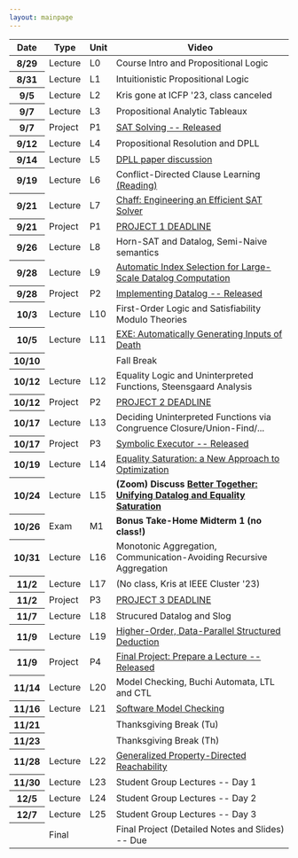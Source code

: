 ```yaml
---
layout: mainpage
---
```


<table class="table table-sm table-striped">
  <thead>
    <tr>
      <th scope="col">Date</th>
      <th scope="col">Type</th>
      <th scope="col">Unit</th>
      <th scope="col">Video</th>
    </tr>
  </thead>
  <tbody>
    <tr class="table-primary">
      <th scope="row">8/29</th>
      <td>Lecture</td>
      <td>L0</td>
      <td>Course Intro and Propositional Logic</td>
    </tr>
    <tr class="table-primary">
      <th scope="row">8/31</th>
      <td>Lecture</td>
      <td>L1</td>
      <td>Intuitionistic Propositional Logic</td>
    </tr>
    <tr class="table-primary">
      <th scope="row">9/5</th>
      <td>Lecture</td>
      <td>L2</td>
      <td>Kris gone at ICFP '23, class canceled</td>
    </tr>
    <tr class="table-primary">
      <th scope="row">9/7</th>
      <td>Lecture</td>
      <td>L3</td>
      <td>Propositional Analytic Tableaux</td>
    </tr>
    <!-- <tr class="table-secondary"> -->
    <!--   <th scope="row">L0 &ndash; L3</th> -->
    <!--   <td>Reading</td> -->
    <!--   <td>R0</td> -->
    <!--   <td><a href="http://sarabander.github.io/sicp/html/Chapter-1.xhtml#Chapter-1">SICP sections 1 through 1.1.5 (stop before 1.1.6)</a></td> -->
      <tr class="table-warning">
      <th scope="row">9/7</th>
      <td>Project</td>
      <td>P1</td>
      <td><a href="{{ '/projects/1' | prepend: site.baseurl | prepend: site.url }}">SAT Solving -- Released</a></td>
    </tr>
    <tr class="table-primary">
      <th scope="row">9/12</th>
      <td>Lecture</td>
      <td>L4</td>
      <td>Propositional Resolution and DPLL </td>
    </tr>
 <!-- <a href="https://www.cs.princeton.edu/~zkincaid/courses/fall18/readings/SATHandbook-CDCL.pdf">(Reading)</a> -->
    <!-- <tr class="table-secondary"> -->
    <!--   <th scope="row">9/12</th> -->
    <!--   <td>Reading</td> -->
    <!--   <td>R1</td> -->
    <!--   <td>SICP sections <a href="http://sarabander.github.io/sicp/html/1_002e1.xhtml#g_t1_002e1_002e6">1.1.6</a>  and <a href="http://sarabander.github.io/sicp/html/1_002e2.xhtml#g_t1_002e2">1.2 up to 1.2.3</a></td> -->
    <!-- </tr> -->
    <tr class="table-primary">
      <th scope="row">9/14</th>
      <td>Lecture</td>
      <td>L5</td>
      <td><a href="https://citeseerx.ist.psu.edu/document?repid=rep1&type=pdf&doi=7bf92a82338dc26235af7e755ce32a43073e051b">DPLL paper discussion</a></td>
    </tr>
    <tr class="table-primary">
      <th scope="row">9/19</th>
      <td>Lecture</td>
      <td>L6</td>
      <td>Conflict-Directed Clause Learning <a href="https://www.cs.princeton.edu/~zkincaid/courses/fall18/readings/SATHandbook-CDCL.pdf">(Reading)</a></td>
    </tr>
    <tr class="table-primary">
      <th scope="row">9/21</th>
      <td>Lecture</td>
      <td>L7</td>
      <td><a href="https://www.princeton.edu/~chaff/publication/DAC2001v56.pdf">Chaff: Engineering an Efficient SAT Solver</a></td>
    </tr>
    <tr class="table-danger">
      <th scope="row">9/21</th>
      <td>Project</td>
      <td>P1</td>
      <td><a href="{{ '/projects/1' | prepend: site.baseurl | prepend: site.url }}">PROJECT 1 DEADLINE</a></td>
    </tr>
    <!-- <tr class="table-secondary"> -->
    <!--   <th scope="row">L5 &ndash; L7</th> -->
    <!--   <td>Reading</td> -->
    <!--   <td>R2</td> -->
    <!--   <td><a href="http://sarabander.github.io/sicp/html/1_002e3.xhtml#g_t1_002e3">SICP section  1.3</a> and <a href="http://sarabander.github.io/sicp/html/2_002e1.xhtml#g_t2_002e1">2.1</a></td> -->
    <!-- </tr> -->
    <tr class="table-primary">
      <th scope="row">9/26</th>
      <td>Lecture</td>
      <td>L8</td>
      <td>Horn-SAT and Datalog, Semi-Naive semantics</td>
    </tr>
    <tr class="table-primary">
      <th scope="row">9/28</th>
      <td>Lecture</td>
      <td>L9</td>
      <td><a href="http://www.vldb.org/pvldb/vol12/p141-subotic.pdf">Automatic Index Selection for Large-Scale Datalog
Computation</a></td>
    </tr>
    <tr class="table-warning">
      <th scope="row">9/28</th>
      <td>Project</td>
      <td>P2</td>
      <td><a href="{{ '/projects/2' | prepend: site.baseurl | prepend: site.url }}">Implementing Datalog -- Released</a></td>
    </tr>
    <!-- <tr class="table-secondary"> -->
    <!--   <th scope="row">L9</th> -->
    <!--   <td>Reading</td> -->
    <!--   <td>R3</td> -->
    <!--   <td>SICP sections <a href="https://mitpress.mit.edu/sites/default/files/sicp/full-text/book/book-Z-H-15.html">2.2</a> and <a href="https://mitpress.mit.edu/sites/default/files/sicp/full-text/book/book-Z-H-16.html#%_sec_2.3">2.3</a></td> -->
    <!-- </tr> -->
    <tr class="table-primary">
      <th scope="row">10/3</th>
      <td>Lecture</td>
      <td>L10</td>
      <td>First-Order Logic and Satisfiability Modulo Theories</td>
    </tr>
    <tr class="table-primary">
      <th scope="row">10/5</th>
      <td>Lecture</td>
      <td>L11</td>
      <td><a href="https://www.princeton.edu/~chaff/publication/DAC2001v56.pdf">EXE: Automatically Generating Inputs of Death</a></td>
    </tr>
    <tr class="table-info">
      <th scope="row">10/10</th>
      <td></td>
      <td></td>
      <td>Fall Break</td>
    </tr>
    <tr class="table-primary">
      <th scope="row">10/12</th>
      <td>Lecture</td>
      <td>L12</td>
      <td>Equality Logic and Uninterpreted Functions, Steensgaard Analysis</td>
    </tr>
    <tr class="table-danger">
      <th scope="row">10/12</th>
      <td>Project</td>
      <td>P2</td>
      <td><a href="{{ '/projects/2' | prepend: site.baseurl | prepend: site.url }}">PROJECT 2 DEADLINE</a></td>
    </tr>
    <tr class="table-primary">
      <th scope="row">10/17</th>
      <td>Lecture</td>
      <td>L13</td>
      <td>Deciding Uninterpreted Functions via Congruence Closure/Union-Find/...</td>
    </tr>
    <tr class="table-warning">
      <th scope="row">10/17</th>
      <td>Project</td>
      <td>P3</td>
      <td><a href="{{ '/projects/3' | prepend: site.baseurl | prepend: site.url }}">Symbolic Executor -- Released</a></td>
    </tr>
    <tr class="table-primary">
      <th scope="row">10/19</th>
      <td>Lecture</td>
      <td>L14</td>
	  <td><a href="https://arxiv.org/pdf/1012.1802.pdf">Equality Saturation: a New Approach to Optimization</a></td>
    </tr>
    <tr class="table-primary">
      <th scope="row">10/24</th>
      <td>Lecture</td>
      <td>L15</td>
	  <td><b>(Zoom) Discuss <a href="https://arxiv.org/pdf/2304.04332.pdf">Better Together: Unifying Datalog and Equality Saturation
</a></b></td>
    </tr>
    <tr class="table-danger">
      <th scope="row">10/26</th>
      <td>Exam</td>
      <td>M1</td>
      <td><strong>Bonus Take-Home Midterm 1 (no class!)</strong></td>
    </tr>
    <tr class="table-primary">
      <th scope="row">10/31</th>
      <td>Lecture</td>
      <td>L16</td>
      <td>Monotonic Aggregation, Communication-Avoiding Recursive Aggregation</td>
    </tr>
    <!-- <tr class="table-warning"> -->
    <!--   <th scope="row">11/1</th> -->
    <!--   <td>Project</td> -->
    <!--   <td>P3</td> -->
    <!--   <td><a href="https://www.youtube.com/watch?v=-TN--YqcJhI&list=PLXaqTeMx01E_eK1ZEpKvKL5KwSaj7cJW9&index=26">Definitional Interpreter for Scheme (L19)</a></td> -->
    <!-- </tr> -->
    <tr class="table-primary">
      <th scope="row">11/2</th>
      <td>Lecture</td>
      <td>L17</td>
      <td>(No class, Kris at IEEE Cluster '23)</td>
    </tr>
    <tr class="table-danger">
      <th scope="row">11/2</th>
      <td>Project</td>
      <td>P3</td>
      <td><a href="{{ '/projects/3' | prepend: site.baseurl | prepend: site.url }}">PROJECT 3 DEADLINE</a></td>
    </tr>
    <tr class="table-primary">
      <th scope="row">11/7</th>
      <td>Lecture</td>
      <td>L18</td>
      <td>Strucured Datalog and Slog</td>
    </tr>
    <tr class="table-primary">
      <th scope="row">11/9</th>
      <td>Lecture</td>
      <td>L19</td>
      <td><a href="https://arxiv.org/pdf/2211.11573.pdf">Higher-Order, Data-Parallel Structured Deduction</a></td>
    </tr>
    <tr class="table-warning">
      <th scope="row">11/9</th>
      <td>Project</td>
      <td>P4</td>
      <td><a href="{{ '/projects/4' | prepend: site.baseurl | prepend: site.url }}">Final Project: Prepare a Lecture -- Released</a></td>
    </tr>
    <!-- <tr class="table-danger"> -->
    <!--   <th scope="row">11/14</th> -->
    <!--   <td>Project</td> -->
    <!--   <td>P4</td> -->
    <!--   <td>In-class Programming Midterm (10%)</td> -->
    <!-- </tr> -->
    <tr class="table-primary">
      <th scope="row">11/14</th>
      <td>Lecture</td>
      <td>L20</td>
      <td>Model Checking, Buchi Automata, LTL and CTL</td>
    </tr>
    <tr class="table-primary">
      <th scope="row">11/16</th>
      <td>Lecture</td>
      <td>L21</td>
      <td><a href="https://people.mpi-sws.org/~rupak/Papers/SoftwareModelChecking.pdf">Software Model Checking</a></td>
    </tr>
    <tr class="table-info">
      <th scope="row">11/21</th>
      <td></td>
      <td></td>
      <td>Thanksgiving Break (Tu)</td>
    </tr>
    <tr class="table-info">
      <th scope="row">11/23</th>
      <td></td>
      <td></td>
      <td>Thanksgiving Break (Th)</td>
    </tr>
    <tr class="table-primary">
      <th scope="row">11/28</th>
      <td>Lecture</td>
      <td>L22</td>
      <td><a href="https://citeseerx.ist.psu.edu/document?repid=rep1&type=pdf&doi=69af1bf2e0a9ab9883ea2c0fe97dd02de0b52308#page=169">Generalized Property-Directed Reachability</a></td>
    </tr>
    <tr class="table-primary">
      <th scope="row">11/30</th>
      <td>Lecture</td>
      <td>L23</td>
      <td>Student Group Lectures -- Day 1</td>
    </tr>
    <tr class="table-primary">
      <th scope="row">12/5</th>
      <td>Lecture</td>
      <td>L24</td>
      <td>Student Group Lectures -- Day 2</td>
    </tr>
    <tr class="table-primary">
      <th scope="row">12/7</th>
      <td>Lecture</td>
      <td>L25</td>
      <td>Student Group Lectures -- Day 3</td>
    </tr> 
    <tr class="table-danger">
      <th scope="row"></th>
      <td>Final</td>
      <td></td>
      <td>Final Project (Detailed Notes and Slides) -- Due</td>
    </tr>
</tbody>
</table>


